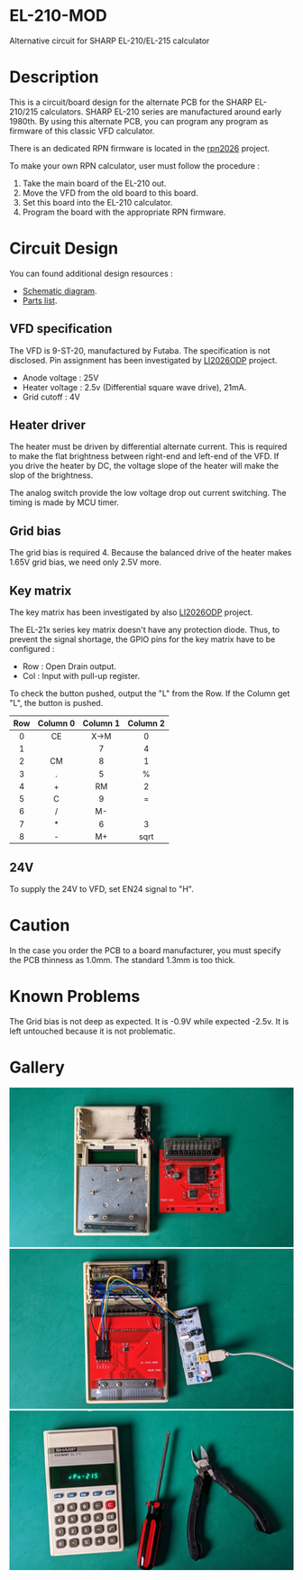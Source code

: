 # EL-210-MOD
Alternative circuit for SHARP EL-210/EL-215 calculator

# Description

This is a circuit/board design for the alternate PCB for the SHARP EL-210/215 calculators. SHARP EL-210 series are manufactured around early 1980th. 
By using this alternate PCB, you can program any program as firmware of this
classic VFD calculator. 

There is an dedicated RPN firmware is located in the [rpn2026](https://github.com/suikan4github/rpn2026) project.

To make your own RPN calculator,
user must follow the procedure : 
1. Take the main board of the EL-210 out. 
1. Move the VFD from the old board to this board. 
1. Set this board into the EL-210 calculator. 
1. Program the board with the appropriate RPN firmware. 

# Circuit Design

You can found additional design resources : 
- [Schematic diagram](doc/EL-210-MOD.pdf).
- [Parts list](doc/partslist.csv).

## VFD specification
The VFD is 9-ST-20, manufactured by Futaba. The specification is not disclosed. 
Pin assignment has been investigated by [LI2026ODP](https://github.com/suikan4github/LI2026ODP/wiki/LI2026A) project.
- Anode voltage : 25V
- Heater voltage : 2.5v (Differential square wave drive), 21mA. 
- Grid cutoff : 4V

## Heater driver
The heater must be driven by differential alternate current. This is required to make the flat brightness between right-end and left-end of the VFD. If you drive 
the heater by DC, the voltage slope of the heater will make the slop of the brightness.

The analog switch provide the low voltage drop out current switching. The timing
is made by MCU timer.

## Grid bias 
The grid bias is required 4. Because the balanced drive of the heater makes
1.65V grid bias, we need only 2.5V more. 

## Key matrix
The key matrix has been investigated by also [LI2026ODP](https://github.com/suikan4github/LI2026ODP/wiki/KeyMatrix) project. 

The EL-21x series key matrix doesn't have any protection diode. Thus, to prevent the signal shortage,
the GPIO pins for the key matrix have to be configured : 
- Row : Open Drain output.
- Col : Input with pull-up register. 

To check the button pushed, output the "L" from the Row.
If the Column get "L", the button is pushed. 

|  Row  | Column 0  |  Column 1  |  Column 2  |
| :---: | :---:     | :---:      | :---:      |
|   0   |   CE      |  X->M      |   0        |
|   1   |           |   7        |   4        |
|   2   |   CM      |   8        |   1        |
|   3   |   .       |   5        |   %        |
|   4   |   +       |   RM       |   2        |
|   5   |   C       |   9        |   =        |
|   6   |   /       |   M-       |            |
|   7   |   *       |   6        |   3        |
|   8   |   -       |   M+       |  sqrt      |

## 24V
To supply the 24V to VFD, set EN24 signal to "H".

# Caution
In the case you order the PCB to a board manufacturer, you must specify the 
PCB thinness as 1.0mm. The standard 1.3mm is too thick. 

# Known Problems
The Grid bias is not deep as expected. It is -0.9V while expected -2.5v. 
It is left untouched because it is not problematic. 


# Gallery
![](image/PXL_20230219_063837949.jpg)
![](image/PXL_20230219_074402177.jpg)
![](image/PXL_20230219_075149874.jpg)
